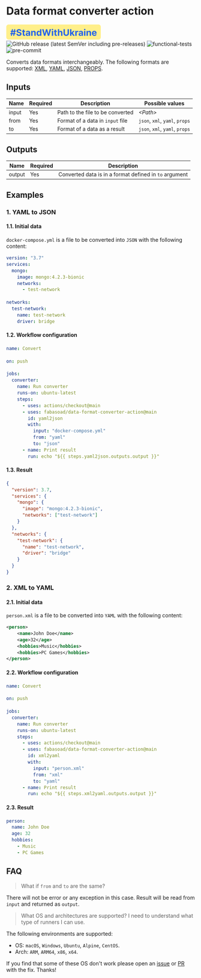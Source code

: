 # Data format converter action

[![Stand With Ukraine](https://raw.githubusercontent.com/vshymanskyy/StandWithUkraine/main/badges/StandWithUkraine.svg)](https://stand-with-ukraine.pp.ua)
![GitHub release (latest SemVer including pre-releases)](https://img.shields.io/github/v/release/fabasoad/data-format-converter-action?include_prereleases)
![functional-tests](https://github.com/fabasoad/data-format-converter-action/actions/workflows/functional-tests.yml/badge.svg)
![pre-commit](https://github.com/fabasoad/data-format-converter-action/actions/workflows/pre-commit.yml/badge.svg)

Converts data formats interchangeably. The following formats are supported: [XML](https://www.w3schools.com/xml/),
[YAML](https://yaml.org/), [JSON](https://www.json.org/json-en.html), [PROPS](https://www.ibm.com/docs/en/was/8.5.5?topic=SSEQTP_8.5.5/com.ibm.websphere.nd.multiplatform.doc/ae/rxml_prop_file_syntax.html).

## Inputs

<!-- prettier-ignore-start -->
| Name        | Required | Description                      | Possible values                |
|-------------|----------|----------------------------------|--------------------------------|
| input       | Yes      | Path to the file to be converted | _&lt;Path&gt;_                 |
| from        | Yes      | Format of a data in `input` file | `json`, `xml`, `yaml`, `props` |
| to          | Yes      | Format of a data as a result     | `json`, `xml`, `yaml`, `props` |
<!-- prettier-ignore-end -->

## Outputs

<!-- prettier-ignore-start -->
| Name   | Required | Description                                            |
|--------|----------|--------------------------------------------------------|
| output | Yes      | Converted data is in a format defined in `to` argument |
<!-- prettier-ignore-end -->

## Examples

### 1. YAML to JSON

#### 1.1. Initial data

`docker-compose.yml` is a file to be converted into `JSON` with the following
content:

```yaml
version: "3.7"
services:
  mongo:
    image: mongo:4.2.3-bionic
    networks:
      - test-network

networks:
  test-network:
    name: test-network
    driver: bridge
```

#### 1.2. Workflow configuration

```yaml
name: Convert

on: push

jobs:
  converter:
    name: Run converter
    runs-on: ubuntu-latest
    steps:
      - uses: actions/checkout@main
      - uses: fabasoad/data-format-converter-action@main
        id: yaml2json
        with:
          input: "docker-compose.yml"
          from: "yaml"
          to: "json"
      - name: Print result
        run: echo "${{ steps.yaml2json.outputs.output }}"
```

#### 1.3. Result

```json
{
  "version": 3.7,
  "services": {
    "mongo": {
      "image": "mongo:4.2.3-bionic",
      "networks": ["test-network"]
    }
  },
  "networks": {
    "test-network": {
      "name": "test-network",
      "driver": "bridge"
    }
  }
}
```

### 2. XML to YAML

#### 2.1. Initial data

`person.xml` is a file to be converted into `YAML` with the following
content:

```xml
<person>
    <name>John Doe</name>
    <age>32</age>
    <hobbies>Music</hobbies>
    <hobbies>PC Games</hobbies>
</person>
```

#### 2.2. Workflow configuration

```yaml
name: Convert

on: push

jobs:
  converter:
    name: Run converter
    runs-on: ubuntu-latest
    steps:
      - uses: actions/checkout@main
      - uses: fabasoad/data-format-converter-action@main
        id: xml2yaml
        with:
          input: "person.xml"
          from: "xml"
          to: "yaml"
      - name: Print result
        run: echo "${{ steps.xml2yaml.outputs.output }}"
```

#### 2.3. Result

```yaml
person:
  name: John Doe
  age: 32
  hobbies:
    - Music
    - PC Games
```

## FAQ

> What if `from` and `to` are the same?

There will not be error or any exception in this case. Result will be read from
`input` and returned as `output`.

> What OS and architectures are supported? I need to understand what type of
> runners I can use.

The following environments are supported:

- OS: `macOS`, `Windows`, `Ubuntu`, `Alpine`, `CentOS`.
- Arch: `ARM`, `ARM64`, `x86`, `x64`.

If you find that some of these OS don't work please open an [issue](https://github.com/fabasoad/data-format-converter-action/issues/new?assignees=fabasoad&labels=bug&template=bug_report.md&title=)
or [PR](https://github.com/fabasoad/data-format-converter-action/compare) with
the fix. Thanks!

